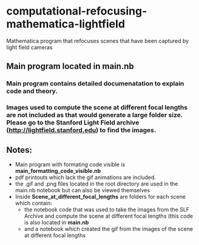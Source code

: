 # computational-refocusing-mathematica-lightfield
Mathematica program that refocuses scenes that have been captured by light field cameras
## Main program located in **main.nb** 
### Main program contains detailed documenatation to explain code and theory. 
### Images used to compute the scene at different focal lengths are not included as that would generate a large folder size. Please go to the Stanford Light Field archive (<http://lightfield.stanford.edu>) to find the images.
## Notes:
* Main program with formating code visible is **main_formatting_code_visible.nb**
* pdf printouts which lack the gif animations are included.
* the .gif and .png files located in the root directory are used in the main.nb notebook but can also be viewed themselves
* Inside **Scene_at_different_focal_lengths** are folders for each scene which contain:  
  * the notebook code that was used to take the images from the SLF Archive and compute the scene at different focal lengths (this code is also located in **main.nb** 
  * and a notebook which created the gif from the images of the scene at different focal lengths

